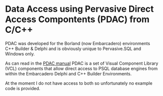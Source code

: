 # Data Access using Pervasive Direct Access Compontents (PDAC) from C/C++

PDAC was developed for the Borland (now Embarcadero) environments C++ Builder & Delphi and is obviously unique to Pervasive.SQL and Windows only.

As can read in the [PDAC manual](https://docs.actian.com/psql/psqlv13/#page/pdac%2Fpdac.htm%23) PDAC is a set of Visual Component Library (VCL) components that allow direct access to PSQL database engines from within the Embarcadero Delphi and C++ Builder Environments.

At the moment I do not have access to both so unfortunately no example code is provided.

